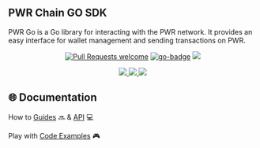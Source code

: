 ## PWR Chain GO SDK

PWR Go is a Go library for interacting with the PWR network.
It provides an easy interface for wallet management and sending transactions on PWR.

<div align="center">
<!-- markdownlint-restore -->

[![Pull Requests welcome](https://img.shields.io/badge/PRs-welcome-ff69b4.svg?style=flat-square)](https://github.com/pwrlabs/pwrgo/issues?q=is%3Aissue+is%3Aopen+label%3A%22help+wanted%22)
[![go-badge](https://pkg.go.dev/badge/github.com/pwrlabs/pwrgo)](https://pkg.go.dev/github.com/pwrlabs/pwrgo)
<a href="https://github.com/pwrlabs/pwrgo/blob/main/LICENSE/">
  <img src="https://img.shields.io/badge/license-MIT-black">
</a>
<!-- <a href="https://github.com/pwrlabs/pwrgo/stargazers">
  <img src='https://img.shields.io/github/stars/pwrlabs/pwrgo?color=yellow' />
</a> -->
<a href="https://pwrlabs.io/">
  <img src="https://img.shields.io/badge/powered_by-PWR Chain-navy">
</a>
<a href="https://www.youtube.com/@pwrlabs">
  <img src="https://img.shields.io/badge/Community%20calls-Youtube-red?logo=youtube"/>
</a>
<a href="https://twitter.com/pwrlabs">
  <img src="https://img.shields.io/twitter/follow/pwrlabs?style=social"/>
</a>

</div>

## 🌐 Documentation

How to [Guides](https://pwrlabs.io) 🔜 & [API](https://pwrlabs.io) 💻

Play with [Code Examples](https://github.com/keep-pwr-strong/pwr-examples/) 🎮

